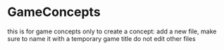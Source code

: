 # GameConcepts
this is for game concepts only
to create a concept: add a new file, make sure to name it with a temporary game title
do not edit other files 

